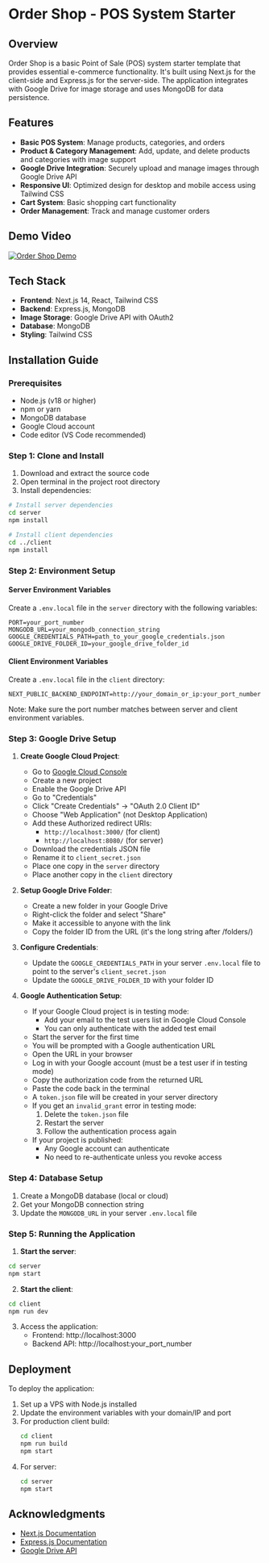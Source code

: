 # Order Shop - POS System Starter

## Overview

Order Shop is a basic Point of Sale (POS) system starter template that provides essential e-commerce functionality. It's built using Next.js for the client-side and Express.js for the server-side. The application integrates with Google Drive for image storage and uses MongoDB for data persistence.

## Features

- **Basic POS System**: Manage products, categories, and orders
- **Product & Category Management**: Add, update, and delete products and categories with image support
- **Google Drive Integration**: Securely upload and manage images through Google Drive API
- **Responsive UI**: Optimized design for desktop and mobile access using Tailwind CSS
- **Cart System**: Basic shopping cart functionality
- **Order Management**: Track and manage customer orders

## Demo Video

[![Order Shop Demo](https://img.youtube.com/vi/jE6n3H6qdDg/0.jpg)](https://www.youtube.com/watch?v=jE6n3H6qdDg)

## Tech Stack

- **Frontend**: Next.js 14, React, Tailwind CSS
- **Backend**: Express.js, MongoDB
- **Image Storage**: Google Drive API with OAuth2
- **Database**: MongoDB
- **Styling**: Tailwind CSS

## Installation Guide

### Prerequisites

- Node.js (v18 or higher)
- npm or yarn
- MongoDB database
- Google Cloud account
- Code editor (VS Code recommended)

### Step 1: Clone and Install

1. Download and extract the source code
2. Open terminal in the project root directory
3. Install dependencies:

```bash
# Install server dependencies
cd server
npm install

# Install client dependencies
cd ../client
npm install
```

### Step 2: Environment Setup

#### Server Environment Variables

Create a `.env.local` file in the `server` directory with the following variables:

```env
PORT=your_port_number
MONGODB_URL=your_mongodb_connection_string
GOOGLE_CREDENTIALS_PATH=path_to_your_google_credentials.json
GOOGLE_DRIVE_FOLDER_ID=your_google_drive_folder_id
```

#### Client Environment Variables

Create a `.env.local` file in the `client` directory:

```env
NEXT_PUBLIC_BACKEND_ENDPOINT=http://your_domain_or_ip:your_port_number
```

Note: Make sure the port number matches between server and client environment variables.

### Step 3: Google Drive Setup

1. **Create Google Cloud Project**:

   - Go to [Google Cloud Console](https://console.cloud.google.com/)
   - Create a new project
   - Enable the Google Drive API
   - Go to "Credentials"
   - Click "Create Credentials" → "OAuth 2.0 Client ID"
   - Choose "Web Application" (not Desktop Application)
   - Add these Authorized redirect URIs:
     - `http://localhost:3000/` (for client)
     - `http://localhost:8080/` (for server)
   - Download the credentials JSON file
   - Rename it to `client_secret.json`
   - Place one copy in the `server` directory
   - Place another copy in the `client` directory

2. **Setup Google Drive Folder**:

   - Create a new folder in your Google Drive
   - Right-click the folder and select "Share"
   - Make it accessible to anyone with the link
   - Copy the folder ID from the URL (it's the long string after /folders/)

3. **Configure Credentials**:

   - Update the `GOOGLE_CREDENTIALS_PATH` in your server `.env.local` file to point to the server's `client_secret.json`
   - Update the `GOOGLE_DRIVE_FOLDER_ID` with your folder ID

4. **Google Authentication Setup**:
   - If your Google Cloud project is in testing mode:
     - Add your email to the test users list in Google Cloud Console
     - You can only authenticate with the added test email
   - Start the server for the first time
   - You will be prompted with a Google authentication URL
   - Open the URL in your browser
   - Log in with your Google account (must be a test user if in testing mode)
   - Copy the authorization code from the returned URL
   - Paste the code back in the terminal
   - A `token.json` file will be created in your server directory
   - If you get an `invalid_grant` error in testing mode:
     1. Delete the `token.json` file
     2. Restart the server
     3. Follow the authentication process again
   - If your project is published:
     - Any Google account can authenticate
     - No need to re-authenticate unless you revoke access

### Step 4: Database Setup

1. Create a MongoDB database (local or cloud)
2. Get your MongoDB connection string
3. Update the `MONGODB_URL` in your server `.env.local` file

### Step 5: Running the Application

1. **Start the server**:

```bash
cd server
npm start
```

2. **Start the client**:

```bash
cd client
npm run dev
```

3. Access the application:
   - Frontend: http://localhost:3000
   - Backend API: http://localhost:your_port_number

## Deployment

To deploy the application:

1. Set up a VPS with Node.js installed
2. Update the environment variables with your domain/IP and port
3. For production client build:
   ```bash
   cd client
   npm run build
   npm start
   ```
4. For server:
   ```bash
   cd server
   npm start
   ```

## Acknowledgments

- [Next.js Documentation](https://nextjs.org/docs)
- [Express.js Documentation](https://expressjs.com/)
- [Google Drive API](https://developers.google.com/drive)

